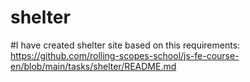 # shelter
#I have created shelter site based on this requirements: https://github.com/rolling-scopes-school/js-fe-course-en/blob/main/tasks/shelter/README.md
